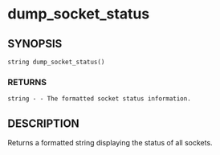 # dump_socket_status

## SYNOPSIS

    string dump_socket_status()

### RETURNS

    string - - The formatted socket status information.

## DESCRIPTION

Returns a formatted string displaying the status of all sockets.
